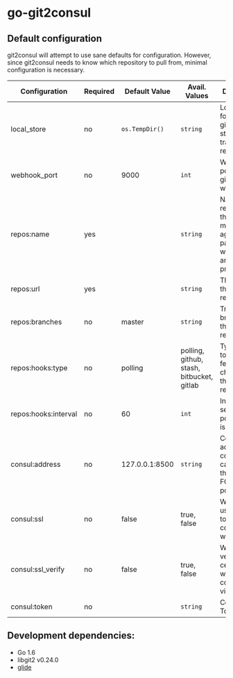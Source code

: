 # go-git2consul

## Default configuration

git2consul will attempt to use sane defaults for configuration. However, since git2consul needs to know which repository to pull from, minimal configuration is necessary.

| Configuration        | Required | Default Value  | Avail. Values                              | Description
|----------------------|----------|----------------|--------------------------------------------| -----------
| local_store          | no       | `os.TempDir()` | `string`                                   | Local cache for git2consul to store its tracked repositories
| webhook_port         | no       | 9000           | `int`                                      |  Webhook port that that git2consul will be using
| repos:name           | yes      |                | `string`                                   | Name of the repository, this will match against the path of the webhook, if any is present
| repos:url            | yes      |                | `string`                                   | The URL of the repository
| repos:branches       | no       | master         | `string`                                   | Tracking branches of the repository
| repos:hooks:type     | no       | polling        |  polling, github, stash, bitbucket, gitlab | Type of hook to use to fetch changes on the repository
| repos:hooks:interval | no       | 60             | `int`                                      | Interval, in seconds, to poll if polling is enabled
| consul:address       | no       | 127.0.0.1:8500 | `string`                                   | Consul address to connect to. It can be either the IP or FQDN with port included
| consul:ssl           | no       | false          | true, false                                | Whether to use HTTPS to communicate with Consul
| consul:ssl_verify    | no       | false          | true, false                                | Whether to verify certificates when connecting via SSL
| consul:token         | no       |                | `string`                                   | Consul API Token

## Development dependencies:
* Go 1.6
* libgit2 v0.24.0
* [glide](https://github.com/Masterminds/glide)
